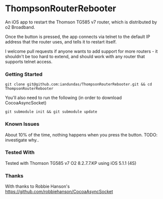 ThompsonRouterRebooter
======================

An iOS app to restart the Thomson TG585 v7 router, which is distributed by o2 Broadband.

Once the button is pressed, the app connects via telnet to the default IP address that the router uses, and tells it to restart itself.

I welcome pull requests if anyone wants to add support for more routers - it shouldn't be too hard to extend, and should work with any router that supports telnet access.


### Getting Started

`git clone git@github.com:iandundas/ThompsonRouterRebooter.git && cd ThompsonRouterRebooter`

You'll also need to run the following (in order to download CocoaAsyncSocket)

`git submodule init && git submodule update`

### Known Issues
About 10% of the time, nothing happens when you press the button. TODO: investigate why..

### Tested With

Tested with Thomson TG585 v7 O2 8.2.7.7.KP using iOS 5.1.1 (4S)

### Thanks
With thanks to Robbie Hanson's https://github.com/robbiehanson/CocoaAsyncSocket 
